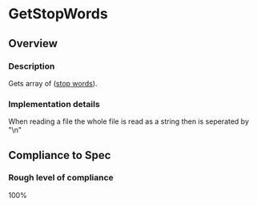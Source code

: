 # GetStopWords

## Overview

### Description
Gets array of ([stop words](https://en.wikipedia.org/wiki/Stop_words)).

### Implementation details

When reading a file the whole file is read as a string then is seperated by "\n"

## Compliance to Spec

### Rough level of compliance  
100%